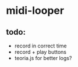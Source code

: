 # midi-looper

## todo:

- record in correct time
- record + play buttons
- teoria.js for better logs?
